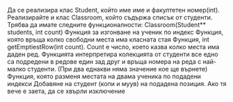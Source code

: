 Да се реализира клас Student, който име име и факултетен номер(int). Реализирайте и клас Classroom, който съдържа списък от студенти. Трябва да имате следните функционалности: Classroom(Student** students, int count) Функция за изгонване на ученик по индекс Функция, която връща колко свободни места има класната стая Функция, int getEmptiestRow(int count). Count е число, което казва колко места има даден ред. Функцията интерпретира колекцията от студенти все едно са подредени в редове един зад друг и връща номера на реда с най-малко студенти. (При два еднакви няма значение кое ще върнете) Функция, която разменя местата на двама ученика по подадени индекси Добавяне на студент (копи и муув) на подадена позиция. Ако тя вече е заета, да се хвърли изключение

